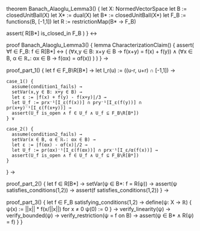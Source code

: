 theorem Banach_Alaoglu_Lemma3() {
  let X: NormedVectorSpace
  let B := closedUnitBall(X)
  let X* := dual(X)
  let B* := closedUnitBall(X*)
  let F_B := functions(B, [-1,1])
  let R := restrictionMap(B* → F_B)
  
  assert(
    R[B*] is_closed_in F_B
  )
} ↔

proof Banach_Alaoglu_Lemma3() {
  lemma CharacterizationClaim() {
    assert(
      ∀f ∈ F_B: f ∈ R[B*] ↔ (
        (∀x,y ∈ B: x+y ∈ B → f(x+y) = f(x) + f(y)) ∧
        (∀x ∈ B, α ∈ ℝ₊: αx ∈ B → f(αx) = αf(x))
      )
    )
  } →

  proof_part_1() {
    let f ∈ F_B\R[B*] →
    let I_r(u) := ((u-r, u+r) ∩ [-1,1]) →
    
    case_1() {
      assume(condition1_fails) →
      setVar(x,y ∈ B: x+y ∈ B) →
      let ε := |f(x) + f(y) - f(x+y)|/3 →
      let U_f := prx⁻¹[I_ε(f(x))] ∩ pry⁻¹[I_ε(f(y))] ∩ pr(x+y)⁻¹[I_ε(f(x+y))] →
      assert(U_f is_open ∧ f ∈ U_f ∧ U_f ⊆ F_B\R[B*])
    } ∨

    case_2() {
      assume(condition2_fails) →
      setVar(x ∈ B, α ∈ ℝ₊: αx ∈ B) →
      let ε := |f(αx) - αf(x)|/2 →
      let U_f := pr(αx)⁻¹[I_ε(f(αx))] ∩ prx⁻¹[I_ε/α(f(x))] →
      assert(U_f is_open ∧ f ∈ U_f ∧ U_f ⊆ F_B\R[B*])
    }
  } →

  proof_part_2() {
    let f ∈ R[B*] →
    setVar(ψ ∈ B*: f = R(ψ)) →
    assert(ψ satisfies_conditions(1,2)) →
    assert(f satisfies_conditions(1,2))
  } →

  proof_part_3() {
    let f ∈ F_B satisfying_conditions(1,2) →
    define(ψ: X → ℝ) {
      ψ(x) := ||x|| * f(x/||x||) for x ≠ 0
      ψ(0) := 0
    } →
    verify_linearity(ψ) →
    verify_bounded(ψ) →
    verify_restriction(ψ = f on B) →
    assert(ψ ∈ B* ∧ R(ψ) = f)
  }
}